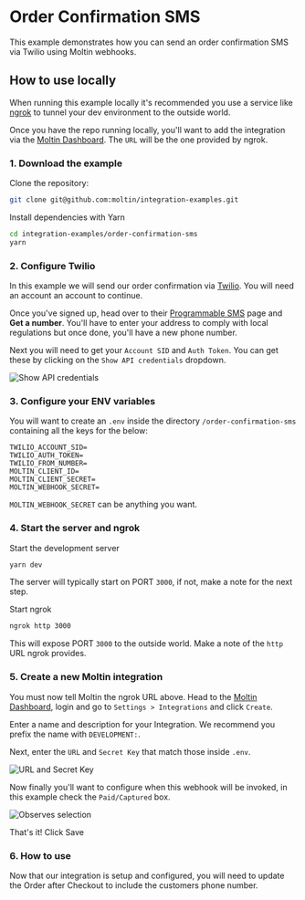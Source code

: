 # Order Confirmation SMS

This example demonstrates how you can send an order confirmation SMS via Twilio using Moltin webhooks.

## How to use locally

When running this example locally it's recommended you use a service like [ngrok](https://ngrok.com) to tunnel your dev environment to the outside world.

Once you have the repo running locally, you'll want to add the integration via the [Moltin Dashboard](https://dashboard.moltin.com/app/settings/integrations). The `URL` will be the one provided by ngrok.

### 1. Download the example

Clone the repository:

```bash
git clone git@github.com:moltin/integration-examples.git
```

Install dependencies with Yarn

```bash
cd integration-examples/order-confirmation-sms
yarn
```

### 2. Configure Twilio

In this example we will send our order confirmation via [Twilio](https://www.twilio.com). You will need an account an account to continue.

Once you've signed up, head over to their [Programmable SMS](https://www.twilio.com/console/sms/dashboard) page and **Get a number**. You'll have to enter your address to comply with local regulations but once done, you'll have a new phone number.

Next you will need to get your `Account SID` and `Auth Token`. You can get these by clicking on the `Show API credentials` dropdown.

![Show API credentials](https://user-images.githubusercontent.com/950181/52860550-a9934f80-3127-11e9-92dc-84554bda513a.png)

### 3. Configure your ENV variables

You will want to create an `.env` inside the directory `/order-confirmation-sms` containing all the keys for the below:

```shell
TWILIO_ACCOUNT_SID=
TWILIO_AUTH_TOKEN=
TWILIO_FROM_NUMBER=
MOLTIN_CLIENT_ID=
MOLTIN_CLIENT_SECRET=
MOLTIN_WEBHOOK_SECRET=
```

`MOLTIN_WEBHOOK_SECRET` can be anything you want.

### 4. Start the server and ngrok

Start the development server

```bash
yarn dev
```

The server will typically start on PORT `3000`, if not, make a note for the next step.

Start ngrok

```bash
ngrok http 3000
```

This will expose PORT `3000` to the outside world. Make a note of the `http` URL ngrok provides.

### 5. Create a new Moltin integration

You must now tell Moltin the ngrok URL above. Head to the [Moltin Dashboard](https://dashboard.moltin.com/app/settings/integrations), login and go to `Settings > Integrations` and click `Create`.

Enter a name and description for your Integration. We recommend you prefix the name with `DEVELOPMENT:`.

Next, enter the `URL` and `Secret Key` that match those inside `.env`.

![URL and Secret Key](https://user-images.githubusercontent.com/950181/52846929-ca957980-3102-11e9-9a20-23b8139767ee.png)

Now finally you'll want to configure when this webhook will be invoked, in this example check the `Paid/Captured` box.

![Observes selection](https://user-images.githubusercontent.com/950181/52847107-3a0b6900-3103-11e9-80c7-f5c4bc4b0b53.png)

That's it! Click Save

### 6. How to use

Now that our integration is setup and configured, you will need to update the Order after Checkout to include the customers phone number.

